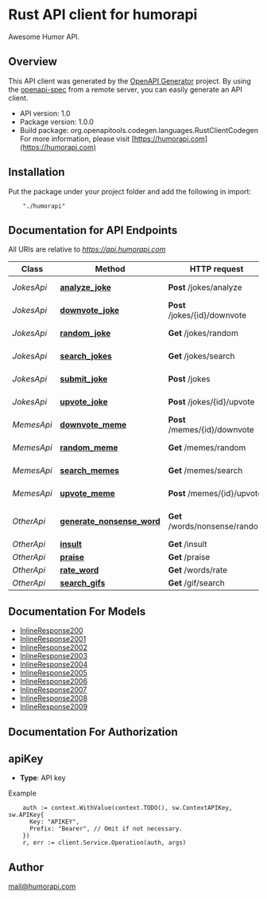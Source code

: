 # Rust API client for humorapi

Awesome Humor API.

## Overview

This API client was generated by the [OpenAPI Generator](https://openapi-generator.tech) project.  By using the [openapi-spec](https://openapis.org) from a remote server, you can easily generate an API client.

- API version: 1.0
- Package version: 1.0.0
- Build package: org.openapitools.codegen.languages.RustClientCodegen
For more information, please visit [https://humorapi.com](https://humorapi.com)

## Installation

Put the package under your project folder and add the following in import:

```
    "./humorapi"
```

## Documentation for API Endpoints

All URIs are relative to *https://api.humorapi.com*

Class | Method | HTTP request | Description
------------ | ------------- | ------------- | -------------
*JokesApi* | [**analyze_joke**](docs/JokesApi.md#analyze_joke) | **Post** /jokes/analyze | Analyze Joke
*JokesApi* | [**downvote_joke**](docs/JokesApi.md#downvote_joke) | **Post** /jokes/{id}/downvote | Downvote a Joke
*JokesApi* | [**random_joke**](docs/JokesApi.md#random_joke) | **Get** /jokes/random | Random Joke
*JokesApi* | [**search_jokes**](docs/JokesApi.md#search_jokes) | **Get** /jokes/search | Search Jokes
*JokesApi* | [**submit_joke**](docs/JokesApi.md#submit_joke) | **Post** /jokes | Submit Joke
*JokesApi* | [**upvote_joke**](docs/JokesApi.md#upvote_joke) | **Post** /jokes/{id}/upvote | Upvote a Joke
*MemesApi* | [**downvote_meme**](docs/MemesApi.md#downvote_meme) | **Post** /memes/{id}/downvote | Downvote a Meme
*MemesApi* | [**random_meme**](docs/MemesApi.md#random_meme) | **Get** /memes/random | Random Meme
*MemesApi* | [**search_memes**](docs/MemesApi.md#search_memes) | **Get** /memes/search | Search Memes
*MemesApi* | [**upvote_meme**](docs/MemesApi.md#upvote_meme) | **Post** /memes/{id}/upvote | Upvote a Meme
*OtherApi* | [**generate_nonsense_word**](docs/OtherApi.md#generate_nonsense_word) | **Get** /words/nonsense/random | Generate Nonsense Word
*OtherApi* | [**insult**](docs/OtherApi.md#insult) | **Get** /insult | Insult
*OtherApi* | [**praise**](docs/OtherApi.md#praise) | **Get** /praise | Praise
*OtherApi* | [**rate_word**](docs/OtherApi.md#rate_word) | **Get** /words/rate | Rate Word
*OtherApi* | [**search_gifs**](docs/OtherApi.md#search_gifs) | **Get** /gif/search | Search Gifs


## Documentation For Models

 - [InlineResponse200](docs/InlineResponse200.md)
 - [InlineResponse2001](docs/InlineResponse2001.md)
 - [InlineResponse2002](docs/InlineResponse2002.md)
 - [InlineResponse2003](docs/InlineResponse2003.md)
 - [InlineResponse2004](docs/InlineResponse2004.md)
 - [InlineResponse2005](docs/InlineResponse2005.md)
 - [InlineResponse2006](docs/InlineResponse2006.md)
 - [InlineResponse2007](docs/InlineResponse2007.md)
 - [InlineResponse2008](docs/InlineResponse2008.md)
 - [InlineResponse2009](docs/InlineResponse2009.md)


## Documentation For Authorization



## apiKey

- **Type**: API key

Example
```
    auth := context.WithValue(context.TODO(), sw.ContextAPIKey, sw.APIKey{
      Key: "APIKEY",
      Prefix: "Bearer", // Omit if not necessary.
    })
    r, err := client.Service.Operation(auth, args)
```

## Author

mail@humorapi.com


